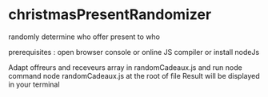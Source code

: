# christmasPresentRandomizer
randomly determine who offer present to who

prerequisites : open browser console or online JS compiler or install nodeJs

Adapt offreurs and receveurs array in randomCadeaux.js and run node command node randomCadeaux.js at the root of file
Result will be displayed in your terminal
